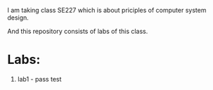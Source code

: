 I am taking class SE227 which is about priciples of computer system design.

And this repository consists of labs of this class.

# Labs:

1. lab1 - pass test


